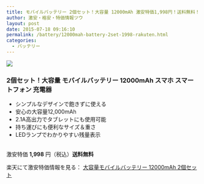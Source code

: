 ```yaml
---
title: モバイルバッテリー 2個セット！大容量 12000mAh 激安特価1,998円！送料無料！
author: 激安・格安・特価情報ツウ
layout: post
date: 2015-07-18 09:16:10
permalink: /battery/12000mah-battery-2set-1998-rakuten.html
categories:
  - バッテリー
---
```

<div class="img-bg2 img_L">
  <a href="http://hb.afl.rakuten.co.jp/hgc/13fa22b7.d4d890c9.13fa22b8.ec7ddc8f/?pc=http%3a%2f%2fitem.rakuten.co.jp%2fauc-california%2f10004621%2f%3fscid%3daf_link_img&amp;m=http%3a%2f%2fm.rakuten.co.jp%2fauc-california%2fi%2f10004621%2f" target="_blank"><img src ="http://hbb.afl.rakuten.co.jp/hgb/?pc=http%3a%2f%2fthumbnail.image.rakuten.co.jp%2f%400_mall%2fauc-california%2fcabinet%2f03611781%2fimgrc0068631553.jpg%3f_ex%3d240x240&amp;m=http%3a%2f%2fthumbnail.image.rakuten.co.jp%2f%400_mall%2fauc-california%2fcabinet%2f03611781%2fimgrc0068631553.jpg%3f_ex%3d80x80" border="0"></a>
</div>

### 2個セット！大容量 モバイルバッテリー 12000mAh スマホ スマートフォン 充電器
<!--more-->

* シンプルなデザインで飽きずに使える
* 安心の大容量12,000mAh
* 2.1A高出力でタブレットにも使用可能
* 持ち運びにも便利なサイズ＆重さ
* LEDランプでわかりやすい残量表示

<br clear="all" />激安特価 <span class="tokka-price"><strong>1,998</strong></span> 円（税込）**送料無料**

楽天にて激安特価情報を見る： <a href="http://hb.afl.rakuten.co.jp/hgc/13fa22b7.d4d890c9.13fa22b8.ec7ddc8f/?pc=http%3a%2f%2fitem.rakuten.co.jp%2fauc-california%2f10004621%2f%3fscid%3daf_link_img&amp;m=http%3a%2f%2fm.rakuten.co.jp%2fauc-california%2fi%2f10004621%2f" target="_blank"><span class="fs150p">大容量モバイルバッテリー 12000mAh 2個セット</span></a>